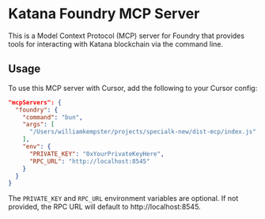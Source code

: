 # Katana Foundry MCP Server

This is a Model Context Protocol (MCP) server for Foundry that provides tools
for interacting with Katana blockchain via the command line.

## Usage

To use this MCP server with Cursor, add the following to your Cursor config:

```json
"mcpServers": {
  "foundry": {
    "command": "bun",
    "args": [
      "/Users/williamkempster/projects/specialk-new/dist-mcp/index.js"
    ],
    "env": {
      "PRIVATE_KEY": "0xYourPrivateKeyHere",
      "RPC_URL": "http://localhost:8545"
    }
  }
}
```

The `PRIVATE_KEY` and `RPC_URL` environment variables are optional. If not provided,
the RPC URL will default to http://localhost:8545.
